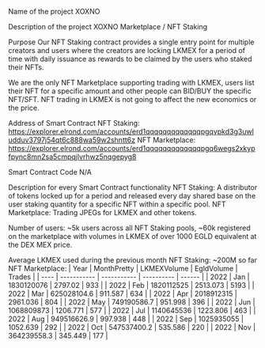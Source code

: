 Name of the project
XOXNO

Description of the project
XOXNO Marketplace / NFT Staking

Purpose
Our NFT Staking contract provides a single entry point for multiple creators and users where the creators are locking LKMEX for a period of time with daily issuance as rewards to be claimed by the users who staked their NFTs.

We are the only NFT Marketplace supporting trading with LKMEX, users list their NFT for a specific amount and other people can BID/BUY the specific NFT/SFT.  NFT trading in LKMEX is not going to affect the new economics or the price.

Address of Smart Contract
NFT Staking: https://explorer.elrond.com/accounts/erd1qqqqqqqqqqqqqpgqvpkd3g3uwludduv3797j54qt6c888wa59w2shntt6z
NFT Marketplace: https://explorer.elrond.com/accounts/erd1qqqqqqqqqqqqqpgq6wegs2xkypfpync8mn2sa5cmpqjlvrhwz5nqgepyg8

Smart Contract Code
N/A

Description for every Smart Contract functionality
NFT Staking: A distributor of tokens locked up for a period and released every day shared base on the user staking quantity for a specific NFT within a specific pool.
NFT Marketplace: Trading JPEGs for LKMEX and other tokens. 

Number of users: ~5k users across all NFT Staking pools, ~60k registered on the marketplace with volumes in LKMEX of over 1000 EGLD equivalent at the DEX MEX price.

Average LKMEX used during the previous month
NFT Staking: ~200M so far
NFT Marketplace: 
| Year | MonthPretty | LKMEXVolume | EgldVolume | Trades |
| ---- | ----------- | ----------- | ---------- | ------ |
| 2022 | Jan         | 1830120076  | 2797.02    | 933    |
| 2022 | Feb         | 1820112525  | 2513.073   | 5193   |
| 2022 | Mar         | 625028104.6 | 911.587    | 634    |
| 2022 | Apr         | 2018912315  | 2961.036   | 804    |
| 2022 | May         | 749190586.7 | 951.998    | 396    |
| 2022 | Jun         | 1068809873  | 1206.771   | 577    |
| 2022 | Jul         | 1140645536  | 1223.806   | 463    |
| 2022 | Aug         | 949516626.9 | 997.938    | 448    |
| 2022 | Sep         | 1025935055  | 1052.639   | 292    |
| 2022 | Oct         | 547537400.2 | 535.586    | 220    |
| 2022 | Nov         | 364239558.3 | 345.449    | 177    |